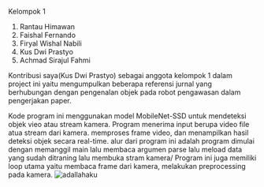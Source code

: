 Kelompok 1

1. Rantau Himawan
2. Faishal Fernando
3. Firyal Wishal Nabili
4. Kus Dwi Prastyo
5. Achmad Sirajul Fahmi

Kontribusi saya(Kus Dwi Prastyo) sebagai anggota kelompok 1 dalam project ini yaitu mengumpulkan beberapa referensi jurnal yang berhubungan dengan pengenalan objek pada robot pengawasan dalam pengerjakan paper.

Kode program ini menggunakan model MobileNet-SSD untuk mendeteksi objek vieo atau stream kamera. Program menerima input berupa video file atua stream dari kamera. memproses frame video, dan menampilkan hasil deteksi objek secara real-time.
alur dari program ini adalah program dimulai dengan memanggil main lalu membaca argumen parse lalu meload data yang sudah ditraning lalu membuka stram kamera/ Program ini juga memiliki loop utama yaitu membaca frame dari kamera, melakukan preprocessing pada kamera.
![adallahaku](https://github.com/pharaohpants/Real_Time_Object/assets/88751108/26586ca8-5e45-4a7a-8b04-f56c28592ec8)
